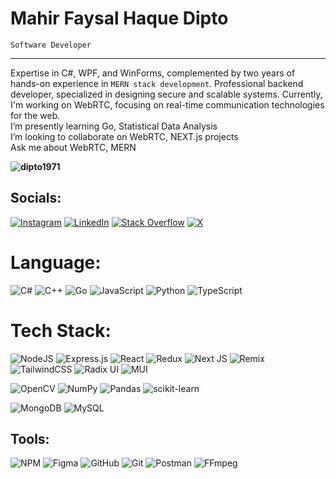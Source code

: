 # Mahir Faysal Haque Dipto # 
`Software Developer`

---
Expertise in C#, WPF, and WinForms, complemented by two years of hands-on experience in `MERN stack development`. Professional backend developer, specialized in designing secure and scalable systems. Currently, I'm working on WebRTC, focusing on real-time communication technologies for the web.<br>I’m presently learning Go, Statistical Data Analysis<br>I’m looking to collaborate on WebRTC, NEXT.js projects<br>Ask me about WebRTC, MERN
**<p align="left"> <img src="https://komarev.com/ghpvc/?username=dipto1971&label=Profile%20views&color=0e75b6&style=flat" alt="dipto1971" /> </p>**
## Socials:
[![Instagram](https://img.shields.io/badge/Instagram-%23E4405F.svg?logo=Instagram&logoColor=white)](https://www.instagram.com/mahir_faysal_dipto/?hl=en) [![LinkedIn](https://img.shields.io/badge/LinkedIn-%230077B5.svg?logo=linkedin&logoColor=white)](https://www.linkedin.com/in/mahir-faysal-haque-dipto-6911a4245/) [![Stack Overflow](https://img.shields.io/badge/-Stackoverflow-FE7A16?logo=stack-overflow&logoColor=white)](https://stackoverflow.com/users/23282140/mahir-faysal-dipto) [![X](https://img.shields.io/badge/X-black.svg?logo=X&logoColor=white)](https://x.com/mahirdipto71) 

# Language:
![C#](https://img.shields.io/badge/c%23-%23239120.svg?style=flat&logo=csharp&logoColor=white) ![C++](https://img.shields.io/badge/c++-%2300599C.svg?style=flat&logo=c%2B%2B&logoColor=white) ![Go](https://img.shields.io/badge/go-%2300ADD8.svg?style=flat&logo=go&logoColor=white) ![JavaScript](https://img.shields.io/badge/javascript-%23323330.svg?style=flat&logo=javascript&logoColor=%23F7DF1E) ![Python](https://img.shields.io/badge/python-3670A0?style=flat&logo=python&logoColor=ffdd54) ![TypeScript](https://img.shields.io/badge/typescript-%23007ACC.svg?style=flat&logo=typescript&logoColor=white)

# Tech Stack:
![NodeJS](https://img.shields.io/badge/node.js-6DA55F?style=flat&logo=node.js&logoColor=white) ![Express.js](https://img.shields.io/badge/express.js-%23404d59.svg?style=flat&logo=express&logoColor=%2361DAFB) ![React](https://img.shields.io/badge/react-%2320232a.svg?style=flat&logo=react&logoColor=%2361DAFB) ![Redux](https://img.shields.io/badge/redux-%23593d88.svg?style=flat&logo=redux&logoColor=white) ![Next JS](https://img.shields.io/badge/Next-black?style=flat&logo=next.js&logoColor=white) ![Remix](https://img.shields.io/badge/remix-%23000.svg?style=flat&logo=remix&logoColor=white) ![TailwindCSS](https://img.shields.io/badge/tailwindcss-%2338B2AC.svg?style=flat&logo=tailwind-css&logoColor=white) ![Radix UI](https://img.shields.io/badge/radix%20ui-161618.svg?style=flat&logo=radix-ui&logoColor=white)  ![MUI](https://img.shields.io/badge/MUI-%230081CB.svg?style=flat&logo=mui&logoColor=white)

![OpenCV](https://img.shields.io/badge/opencv-%23white.svg?style=flat&logo=opencv&logoColor=white) ![NumPy](https://img.shields.io/badge/numpy-%23013243.svg?style=flat&logo=numpy&logoColor=white) ![Pandas](https://img.shields.io/badge/pandas-%23150458.svg?style=flat&logo=pandas&logoColor=white) ![scikit-learn](https://img.shields.io/badge/scikit--learn-%23F7931E.svg?style=flat&logo=scikit-learn&logoColor=white)

![MongoDB](https://img.shields.io/badge/MongoDB-%234ea94b.svg?style=flat&logo=mongodb&logoColor=white) ![MySQL](https://img.shields.io/badge/mysql-4479A1.svg?style=flat&logo=mysql&logoColor=white) 
## Tools:
![NPM](https://img.shields.io/badge/NPM-%23CB3837.svg?style=flat&logo=npm&logoColor=white) ![Figma](https://img.shields.io/badge/figma-%23F24E1E.svg?style=flat&logo=figma&logoColor=white) ![GitHub](https://img.shields.io/badge/github-%23121011.svg?style=flat&logo=github&logoColor=white) ![Git](https://img.shields.io/badge/git-%23F05033.svg?style=flat&logo=git&logoColor=white) ![Postman](https://img.shields.io/badge/Postman-FF6C37?style=flat&logo=postman&logoColor=white) ![FFmpeg](https://shields.io/badge/FFmpeg-%23171717.svg?logo=ffmpeg&style=flat&labelColor=171717&logoColor=5cb85c)
